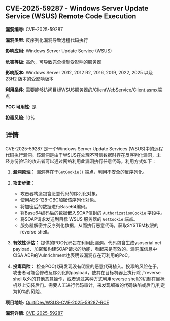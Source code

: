 ## CVE-2025-59287 - Windows Server Update Service (WSUS) Remote Code Execution

**漏洞编号:** CVE-2025-59287

**漏洞类型:** 反序列化漏洞导致远程代码执行

**影响应用:** Windows Server Update Service (WSUS)

**危害等级:** 高危，可导致完全控制受影响的服务器

**影响版本:** Windows Server 2012, 2012 R2, 2016, 2019, 2022, 2025 以及 23H2 版本的受影响版本

**利用条件:** 需要能够访问目标WSUS服务器的/ClientWebService/Client.asmx端点

**POC 可用性:** 是

**投毒风险:** 10%

## 详情

CVE-2025-59287 是一个Windows Server Update Services (WSUS)中的远程代码执行漏洞。该漏洞是由于WSUS在处理不可信数据时存在反序列化漏洞，未经身份验证的攻击者可以通过网络利用此漏洞执行任意代码。利用方式如下：

1.  **漏洞原理：** 漏洞存在于`GetCookie()` 端点，利用不安全的反序列化。
2.  **攻击步骤：**
    *   攻击者构造包含恶意代码的序列化对象。
    *   使用AES-128-CBC加密该序列化对象。
    *   将加密后的数据进行Base64编码。
    *   将Base64编码后的数据嵌入SOAP信封的 `AuthorizationCookie` 字段中。
    *   将SOAP请求发送到目标 WSUS 服务器的 `GetCookie` 端点。
    *   服务器解密并反序列化数据，从而执行恶意代码，获取SYSTEM权限的reverse shell。

3.  **有效性评估：** 提供的POC代码旨在利用此漏洞。代码包含生成ysoserial.net payload、加密和构建SOAP请求的功能，看起来是有效的。漏洞库信息中CISA ADP的Vulnrichment也表明该漏洞存在可利用的PoC。
4.  **投毒风险：** 检查POC代码发现没有明显的恶意代码植入。投毒的风险在于，攻击者可能会修改反序列化的payload，使其在目标机器上执行除了reverse shell以外的其他恶意操作，或者通过某种方式利用reverse shell的机制在目标机器上安装后门。需要人工进行代码审计，来发现细微的代码缺陷或后门,判定为10%的风险。

**项目地址:** [QurtiDev/WSUS-CVE-2025-59287-RCE](https://github.com/QurtiDev/WSUS-CVE-2025-59287-RCE)

**漏洞详情:** [CVE-2025-59287](https://nvd.nist.gov/vuln/detail/CVE-2025-59287)